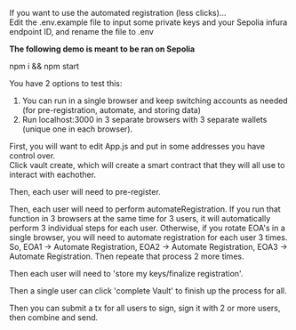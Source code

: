 If you want to use the automated registration (less clicks)...  
Edit the .env.example file to input some private keys and your Sepolia infura endpoint ID, and rename the file to .env

**The following demo is meant to be ran on Sepolia**

npm i && npm start

You have 2 options to test this:

1. You can run in a single browser and keep switching accounts as needed (for pre-registration, automate, and storing data)
2. Run localhost:3000 in 3 separate browsers with 3 separate wallets (unique one in each browser).

First, you will want to edit App.js and put in some addresses you have control over.  
Click vault create, which will create a smart contract that they will all use to interact with eachother.

Then, each user will need to pre-register.

Then, each user will need to perform automateRegistration. If you run that function in 3 browsers at the same time for 3 users, it will automatically perform 3 individual steps for each user.
Otherwise, if you rotate EOA's in a single browser, you will need to automate registration for each user 3 times. So, EOA1 -> Automate Registration, EOA2 -> Automate Registration, EOA3 -> Automate Registration. Then repeate that process 2 more times.

Then each user will need to 'store my keys/finalize registration'.

Then a single user can click 'complete Vault' to finish up the process for all.

Then you can submit a tx for all users to sign, sign it with 2 or more users, then combine and send.
